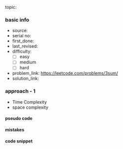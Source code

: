 topic:

### basic info
- source: 
- serial no:
- first_done:
- last_revised:
- difficulty:
	- [ ] easy
	- [ ] medium
	- [ ] hard
- problem_link: https://leetcode.com/problems/3sum/
- solution_link:

### approach - 1
- Time Complexity
- space complexity

#### pseudo code

#### mistakes

#### code snippet
```python

```
